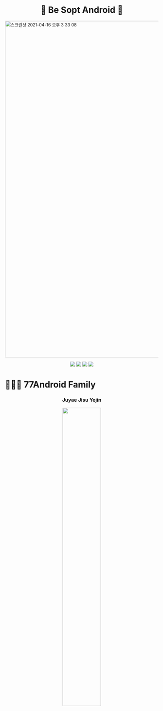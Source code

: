 <h1 align="center"> 💙 Be Sopt Android 💙</h1>
<img width="1100" alt="스크린샷 2021-04-16 오후 3 33 08" src="https://user-images.githubusercontent.com/58849278/114984413-aabd9400-9ecc-11eb-9971-f0d92dfabdb7.png">

<p align="center">
  <img src="https://img.shields.io/badge/Kotlin-1.4.31-yellowgreen?logo=kotlin"/>
  <img src="https://img.shields.io/badge/Android-4.1.2-blue?logo=Android+Studio"/>
  <img src="https://img.shields.io/badge/targetSdk-30-green?logo=Android"/>
  <img src="https://img.shields.io/badge/minSdk-28-green?logo=Android"/>
</p>

<h1 align="left">👩‍👧‍👧 77Android Family </h1>

<h3 align="center"> Juyae Jisu Yejin </h2>

<p align="center">
	<img src ="https://user-images.githubusercontent.com/58849278/114985454-cb3a1e00-9ecd-11eb-9e2a-abcf0a067294.jpeg" width =50% >
</p>

 
